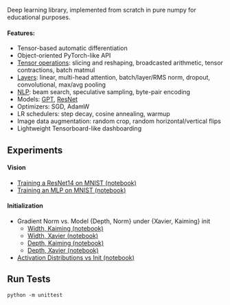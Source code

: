 Deep learning library, implemented from scratch in pure numpy for educational purposes.

#### Features:
* Tensor-based automatic differentiation
* Object-oriented PyTorch-like API
* [Tensor operations](https://github.com/johnma2006/candle/tree/main/candle/operations): slicing and reshaping, broadcasted arithmetic, tensor contractions, batch matmul
* [Layers](https://github.com/johnma2006/candle/tree/main/candle/layers): linear, multi-head attention, batch/layer/RMS norm, dropout, convolutional, max/avg pooling
* [NLP](https://github.com/johnma2006/candle/tree/main/candle/nlp): beam search, speculative sampling, byte-pair encoding
* Models: [GPT](https://github.com/johnma2006/candle/blob/main/candle/models/gpt/model.py), [ResNet](https://github.com/johnma2006/candle/blob/main/candle/models/resnet/model.py)
* Optimizers: SGD, AdamW
* LR schedulers: step decay, cosine annealing, warmup
* Image data augmentation: random crop, random horizontal/vertical flips
* Lightweight Tensorboard-like dashboarding


## Experiments

#### Vision
* [Training a ResNet14 on MNIST (notebook)](https://github.com/johnma2006/candle/blob/main/experiments/vision_experiments/2.0%20ResNet14%20on%20MNIST.ipynb)
* [Training an MLP on MNIST (notebook)](https://github.com/johnma2006/candle/blob/main/experiments/vision_experiments/1.0%20MLP%20on%20MNIST%20-%20AdamW.ipynb)

#### Initialization
* Gradient Norm vs. Model {Depth, Norm} under {Xavier, Kaiming} init
  * [Width, Kaiming (notebook)](https://github.com/johnma2006/candle/blob/main/experiments/initialization_experiments/2.0%20Effect%20of%20Model%20Width%20on%20Gradient%20Norm%20-%20MLP%20with%20Kaiming%20Init.ipynb)
  * [Width, Xavier (notebook)](https://github.com/johnma2006/candle/blob/main/experiments/initialization_experiments/2.0%20Effect%20of%20Model%20Width%20on%20Gradient%20Norm%20-%20MLP%20with%20Kaiming%20Init.ipynb)
  * [Depth, Kaiming (notebook)](https://github.com/johnma2006/candle/blob/main/experiments/initialization_experiments/2.0%20Effect%20of%20Model%20Depth%20on%20Gradient%20Norm%20-%20MLP%20with%20Xavier%20Init.ipynb)
  * [Depth, Xavier (notebook)](https://github.com/johnma2006/candle/blob/main/experiments/initialization_experiments/2.0%20Effect%20of%20Model%20Depth%20on%20Gradient%20Norm%20-%20MLP%20with%20Xavier%20Init.ipynb)
* [Activation Distributions vs Init (notebook)](https://github.com/johnma2006/candle/blob/main/experiments/initialization_experiments/1.0%20Activation%20Distribution%20by%20Layer%20w.r.t%20Initialization.ipynb)

## Run Tests

`python -m unittest`
